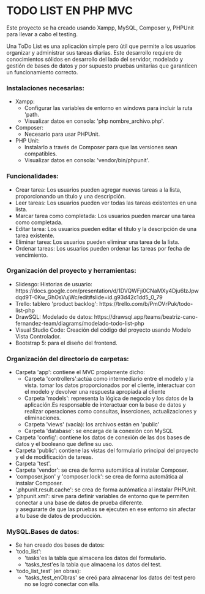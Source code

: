 <h1>TODO LIST EN PHP MVC</H1>

<p>Este proyecto se ha creado usando Xampp, MySQL, Composer y, PHPUnit para llevar a cabo el testing.</p>

<p>Una ToDo List es una aplicación simple pero útil que permite a los usuarios organizar y administrar sus tareas diarias. Este desarrollo requiere
 de conocimientos sólidos en desarrollo del lado del servidor, modelado y gestión de bases de datos y por supuesto pruebas unitarias que garanticen un funcionamiento correcto.</p>

<h3>Instalaciones necesarias:</h3>
    <ul>
        <li>Xampp:
            <ul>
              <li>Configurar las variables de entorno en windows para incluir la ruta 'path.</li>
              <li>Visualizar datos en consola: 'php nombre_archivo.php'.</li>
            </ul>
         </li>
        <li>Composer:
            <ul>
              <li>Necesario para usar PHPUnit.</li>
            </ul>
         </li>
        <li>PHP Unit:
            <ul>
              <li>Instalarlo a través de Composer para que las versiones sean compatibles.</li>
              <li>Visualizar datos en consola: 'vendor/bin/phpunit'.</li>
            </ul>
        </li>
    </ul>

<h3>Funcionalidades:</h3>
    <ul>
        <li>Crear tarea: Los usuarios pueden agregar nuevas tareas a la lista, proporcionando un título y una descripción.</li>
        <li>Leer tareas: Los usuarios pueden ver todas las tareas existentes en una lista.</li>
        <li>Marcar tarea como completada: Los usuarios pueden marcar una tarea como completada.</li>
        <li>Editar tarea: Los usuarios pueden editar el título y la descripción de una tarea existente.</li>
        <li>Eliminar tarea: Los usuarios pueden eliminar una tarea de la lista.</li>
        <li>Ordenar tareas: Los usuarios pueden ordenar las tareas por fecha de vencimiento.</li>
    </ul>

<h3>Organización del proyecto y herramientas:</h3>
    <ul>
        <li>Slidesgo: Historias de usuario: https://docs.google.com/presentation/d/1DVQWFji0CNaMXy4Dju6IzJpwdqd9T-0Kw_GhOsVujWc/edit#slide=id.g93d42c1dd5_0_79</li>
        <li>Trello: tablero 'product backlog': https://trello.com/b/PmOVrPuk/todo-list-php</li>
        <li>DrawSQL: Modelado de datos: https://drawsql.app/teams/beatriz-cano-fernandez-team/diagrams/modelado-todo-list-php</li>
        <li>Visual Studio Code: Creación del código del proyecto usando Modelo Vista Controlador.</li>   
        <li>Bootstrap 5: para el diseño del frontend.</li>   
    </ul>

<h3>Organización del directorio de carpetas:</h3>
    <ul>
        <li>Carpeta 'app': contiene el MVC propiamente dicho:
           <ul>
             <li>Carpeta 'controllers':actúa como intermediario entre el modelo y la vista. tomar los datos proporcionados por el cliente, interactuar con el modelo y devolver una respuesta apropiada 
             al cliente </li>
             <li>Carpeta 'models': representa la lógica de negocio y los datos de la aplicación.Es responsable de interactuar con la base de datos y realizar operaciones como consultas, inserciones, 
             actualizaciones y eliminaciones.</li>
             <li>Carpeta 'views' (vacía): los archivos están en 'public'</li>
             <li>Carpeta 'database': se encarga de la conexión con MySQL</li>
           </ul>
        </li>
        <li>Carpeta 'config': contiene los datos de conexión de las dos bases de datos y el booleano que define su uso.</li>
        <li>Carpeta 'public': contiene las vistas del formulario principal del proyecto y el de modificación de tareas.</li>
        <li>Carpeta 'test'.</li>
        <li>Carpeta 'vendor': se crea de forma automática al instalar Composer.</li>
        <li>'composer.json' y 'composer.lock': se crea de forma automática al instalar Composer.</li>
        <li>'.phpunit.result.cache': se crea de forma autómatica al instalar PHPUnit.</li>
        <li>'phpunit.xml': sirve para definir variables de entorno que te permiten conectar a una base de datos de prueba diferente.<br>
        y asegurarte de que las pruebas se ejecuten en ese entorno sin afectar a tu base de datos de producción.</li>
    </ul>

<h3>MySQL.Bases de datos:</h3>
<ul>
<li>Se han creado dos bases de datos:
    <li>'todo_list':
        <ul>
          <li>'tasks'es la tabla que almacena los datos del formulario.</li>
          <li>'tasks_test'es la tabla que almacena los datos del test.</li>
        </ul>
    </li>
    <li>'todo_list_test' (en obras):
        <ul>
          <li>'tasks_test_enObras' se creó para almacenar los datos del test pero no se logró conectar con ella.</li>
        </ul>
    </li>
</li>
</ul>
